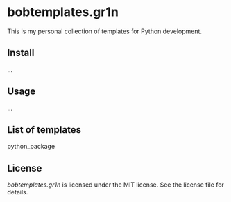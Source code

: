 bobtemplates.gr1n
=================

This is my personal collection of templates for Python development.


Install
-------

...


Usage
-----

...


List of templates
-----------------

python_package


License
-------

*bobtemplates.gr1n* is licensed under the MIT license. See the license file for details.
